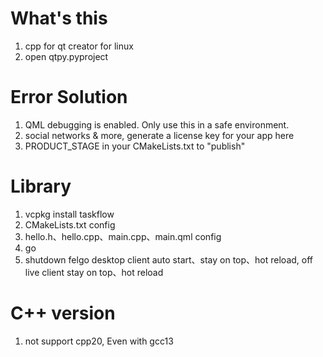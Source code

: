 # What's this

1. cpp for qt creator for linux
2. open qtpy.pyproject

# Error Solution
1. QML debugging is enabled. Only use this in a safe environment.
2. social networks & more, generate a license key for your app here 
3. PRODUCT_STAGE in your CMakeLists.txt to "publish"

# Library
1. vcpkg install taskflow
2. CMakeLists.txt config
3. hello.h、hello.cpp、main.cpp、main.qml config
4. go
5. shutdown felgo desktop client auto start、stay on top、hot reload, off live client stay on top、hot reload

# C++ version
1. not support cpp20, Even with gcc13

